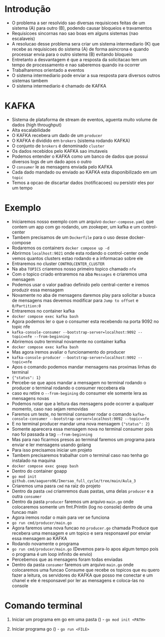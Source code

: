 # Introdução

- O problema a ser resolvido sao diversas requisicoes feitas de um sistema (A) para outro (B), podendo causar bloqueios e travamentos
- Requisicoes sincornas nao sao boas em alguns sistemas (nao escalaveis)
- A resolucao desse problema sera criar um sistema intermediario (K) que recebe as requisicoes do sistema (A) de forma asincrona e quando processar envia para o outro sistema (B) evitando bloqueio
- Entretanto a desvantagem é que a resposta da solicitacao tem um tempo de processamento e nao saberemos quando ira ocorrer
- Trabalharemos orientado a eventos
- O sistema intermediario pode enviar a sua resposta para diversos outros sistemas tambem
- O sistema intermediario é chamado de KAFKA

# KAFKA

- Sistema de plataforma de stream de eventos, aguenta muito volume de dados (high throughput)
- Alta escalabilidade
- O KAFKA recebera um dado de um `producer`
- O KAFKA é dividido em `brokers` (sistema rodando KAFKA)
- O conjunto de `brokers` é denominado `cluster`
- Os dados recebidos pelo KAFKA sao imutaveis
- Podemos entender o KAFKA como um banco de dados que possui diversos logs de um dado apos o outro
- O `consumer` le as mensagens enviada pelo KAFKA
- Cada dado mandado ou enviado ao KAFKA esta disponibilizado em um `topic`
- Temos a opcao de discartar dados (notificacoes) ou persistir eles por um tempo

# Exemplo

- Iniciaremos nosso exemplo com um arquivo `docker-compose.yaml` que contem um app com go rodando, um zookeper, um kafka e um control-center
- Tambem precisamos de um `Dockerfile` para o uso desse docker-compose
- Rodaremos os containers `docker compose up -d`
- Abrirmos `localhost:9021` onde esta rodando o control-center onde vemos quantos clusters estao rodando e a informacao sobre ele
- Entraremos no cluster `CONTROLCENTER_CLUSTER`
- Na aba `TOPICS` criaremos nosso primeiro topico chamado `nfe`
- Com o topico criado entraremos na aba `Messages` e criaremos uma mensagem
- Podemos usar o valor padrao definido pelo central-center e iremos produzir essa mensagem
- Novamente no aba de mensagens daremos play para solicitar a busca de mensagens mas devemos modificar para `Jump to offset` e `0/Partition:0`
- Entraremos no container kafka
- `docker compose exec kafka bash`
- Agora podemos ler o que o consumer esta recebendo na porta 9092 no topic nfe
- `kafka-console-consumer --bootstrap-server=localhost:9092 --topic=nfe --from-beginning`
- Abriremos outro terminal novamente no container kafka
- `docker compose exec kafka bash`
- Mas agora iremos avaliar o funcionamento do producer
- `kafka-console-producer --bootstrap-server=localhost:9092 --topic=nfe`
- Apos o comando podemos mandar mensagens nas proximas linhas do terminal
- `{"status": 1}`
- Percebe-se que apos mandar a mensagem no terminal rodando o producer o terminal rodando o consumer reccebera ela
- caso eu retire o `--from-begining` do consumer ele somente lera as mensagens novas
- Podemos notar que a leitura das mensagens pode ocorrer a qualquer momento, caso nao sejam removidas
- Faremos um teste, no terminal consumer rodar o comando `kafka-console-consumer --bootstrap-server=localhost:9092 --topic=nfe`
- E no terminal producer mandar uma nova mensagem `{"status": 2}`
- Somente aparecera essa mensagem nova no terminal consumer pois nao foi passada a tag `--from-beginning`
- Mas para nao ficarmos presos ao terminal faremos um programa para enviar e ler mensagens usando golang
- Para isso precisamos iniciar um projeto
- Tambem precisaremos trabalhar com o terminal caso nao tenha go instalado na maquina
- `docker compose exec goapp bash`
- Dentro do container goapp
- `go mod init github.com/aaguero96/Imersao_full_cycle/tree/main/Aula_3`
- Criaremos uma pasra `cmd` na raiz do projeto
- Dentro da pasta `cmd` criamremos duas pastas, uma delas `producer` e a outra `consumer`
- Dentro da pasta `producer` faremos um arquivo `main.go` onde colocaremos somente um fmt.Println (log no console) dentro de uma funcao main
- Agora iremos rodar o main para ver se funciona
- `go run cmd/producer/main.go`
- Agora faremos uma nova funcao no `producer.go` chamada Produce que recebera uma mensagem e um topico e sera responsavel por enviar essa mensagem ao KAFKA
- Rodando novamente o programa
- `go run cmd/producer/main.go` (Devemos para-lo apos algum tempo pois o programa é um loop infinito de envio)
- Percebemos que as mensagens foram todas enviadas
- Dentro da pasta `consumer` faremos um arquivo `main.go` onde colocaremos uma funcao Consume que recebe os topicos que eu quero fazer a leitura, os servidores do KAFKA que posso me conectar e um chanel e ele é responsavel por ler as mensagens e coloca-las no console

# Comando terminal

1. Iniciar um programa em go em uma pasta (<PATH>) - `go mod init <PATH>`

2. Iniciar programa go (<FILE>) - `go run <FILE>`
